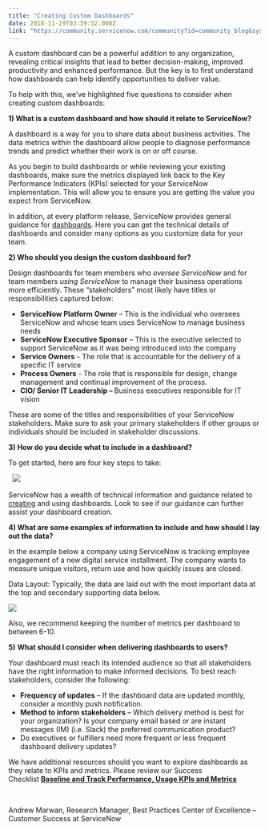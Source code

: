 ```yaml
---
title: "Creating Custom Dashboards"
date: 2018-11-29T03:59:52.000Z
link: "https://community.servicenow.com/community?id=community_blog&sys_id=bf8d1575dbc2af802737e15b8a961978"
---
```

<p>A custom dashboard can be a powerful addition to any organization, revealing critical insights that lead to better decision-making, improved productivity and enhanced performance. But the key is to first understand how dashboards can help identify opportunities to deliver value.</p>
<p>To help with this, we’ve highlighted five questions to consider when creating custom dashboards:</p>
<p><strong>1) What is a custom dashboard and how should it relate to ServiceNow? </strong></p>
<p>A dashboard is a way for you to share data about business activities. The data metrics within the dashboard allow people to diagnose performance trends and predict whether their work is on or off course.</p>
<p>As you begin to build dashboards or while reviewing your existing dashboards, make sure the metrics displayed link back to the Key Performance Indicators (KPIs) selected for your ServiceNow implementation. This will allow you to ensure you are getting the value you expect from ServiceNow.</p>
<p>In addition, at every platform release, ServiceNow provides general guidance for <a href="https://docs.servicenow.com/bundle/london-performance-analytics-and-reporting/page/use/dashboards/concept/create-and-edit-dashboards.html" rel="nofollow">dashboards</a>. Here you can get the technical details of dashboards and consider many options as you customize data for your team.  </p>
<p><strong>2) Who should you design the custom dashboard for? </strong></p>
<p>Design dashboards for team members who <em>oversee ServiceNow</em> and for team members <em>using ServiceNow</em> to manage their business operations more efficiently. These “stakeholders” most likely have titles or responsibilities captured below:</p>
<ul><li><strong>ServiceNow Platform Owner</strong> – This is the individual who oversees ServiceNow and whose team uses ServiceNow to manage business needs</li><li><strong>ServiceNow Executive Sponsor</strong> – This is the executive selected to support ServiceNow as it was being introduced into the company</li><li><strong>Service Owners</strong> - The role that is accountable for the delivery of a specific IT service</li><li><strong>Process Owners</strong> - The role that is responsible for design, change management and continual improvement of the process.</li><li><strong>CIO/ Senior IT Leadership – </strong>Business executives responsible for IT vision</li></ul>
<p>These are some of the titles and responsibilities of your ServiceNow stakeholders. Make sure to ask your primary stakeholders if other groups or individuals should be included in stakeholder discussions.</p>
<p><strong>3) How do you decide what to include in a dashboard? </strong></p>
<p>To get started, here are four key steps to take:</p>
<p>  <img src="8885a9f5dbc6af802737e15b8a961912.iix" /></p>
<p>ServiceNow has a wealth of technical information and guidance related to <a href="https://docs.servicenow.com/bundle/london-performance-analytics-and-reporting/page/use/dashboards/concept/c_DashboardAdministration.html" rel="nofollow">creating</a> and using dashboards. Look to see if our guidance can further assist your dashboard creation.</p>
<p><strong>4) What are some examples of information to include and how should I lay out the data?</strong></p>
<p>In the example below a company using ServiceNow is tracking employee engagement of a new digital service installment. The company wants to measure unique visitors, return use and how quickly issues are closed.</p>
<p>Data Layout: Typically, the data are laid out with the most important data at the top and secondary supporting data below. </p>
<p><img src="260d1931dbc2af802737e15b8a9619b2.iix" /></p>
<p>Also, we recommend keeping the number of metrics per dashboard to between 6-10. </p>
<p><strong>5)</strong> <strong>What should I consider when delivering dashboards to users? </strong></p>
<p>Your dashboard must reach its intended audience so that all stakeholders have the right information to make informed decisions. To best reach stakeholders, consider the following:</p>
<ul><li><strong>Frequency of updates</strong> – If the dashboard data are updated monthly, consider a monthly push notification.</li><li><strong>Method to inform stakeholders</strong> – Which delivery method is best for your organization? Is your company email based or are instant messages (IM) (i.e. Slack) the preferred communication product?</li><li>Do executives or fulfillers need more frequent or less frequent dashboard delivery updates?</li></ul>
<p>We have additional resources should you want to explore dashboards as they relate to KPIs and metrics. Please review our Success Checklist <strong><a href="https://www.servicenow.com/content/dam/servicenow-assets/public/en-us/doc-type/bp/subpillar4-metrics.pptx" rel="nofollow">Baseline and Track Performance, Usage KPIs and Metrics</a></strong></p>
<p> </p>
<p>Andrew Marwan, Research Manager, Best Practices Center of Excellence – Customer Success at ServiceNow</p>